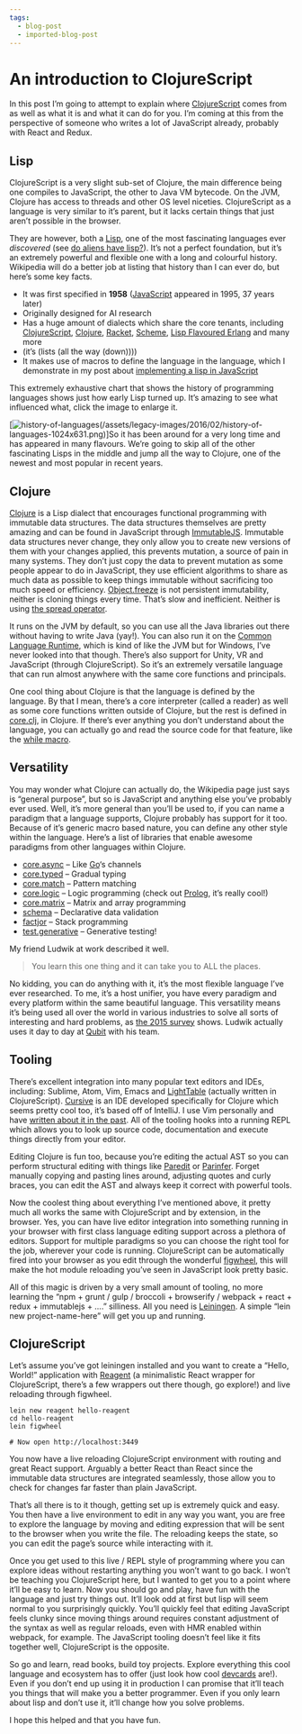```yaml
---
tags:
  - blog-post
  - imported-blog-post
---
```

# An introduction to ClojureScript

In this post I’m going to attempt to explain where [ClojureScript](https://github.com/clojure/clojurescript) comes from as well as what it is and what it can do for you. I’m coming at this from the perspective of someone who writes a lot of JavaScript already, probably with React and Redux.

## Lisp

ClojureScript is a very slight sub-set of Clojure, the main difference being one compiles to JavaScript, the other to Java VM bytecode. On the JVM, Clojure has access to threads and other OS level niceties. ClojureScript as a language is very similar to it’s parent, but it lacks certain things that just aren’t possible in the browser.

They are however, both a [Lisp](https://en.wikipedia.org/wiki/Lisp_%28programming_language%29), one of the most fascinating languages ever _discovered_ (see [do aliens have lisp?](https://www.quora.com/Do-aliens-have-LISP)). It’s not a perfect foundation, but it’s an extremely powerful and flexible one with a long and colourful history. Wikipedia will do a better job at listing that history than I can ever do, but here’s some key facts.

* It was first specified in **1958** ([JavaScript](https://en.wikipedia.org/wiki/JavaScript) appeared in 1995, 37 years later)
* Originally designed for AI research
* Has a huge amount of dialects which share the core tenants, including [ClojureScript](https://github.com/clojure/clojurescript), [Clojure](http://clojure.org/), [Racket](https://racket-lang.org/), [Scheme](https://en.wikipedia.org/wiki/Scheme_%28programming_language%29), [Lisp Flavoured Erlang](http://lfe.io/) and many more
* (it’s (lists (all the way (down))))
* It makes use of macros to define the language in the language, which I demonstrate in my post about [implementing a lisp in JavaScript](/a-javascript-clojure-mashup/)

This extremely exhaustive chart that shows the history of programming languages shows just how early Lisp turned up. It’s amazing to see what influenced what, click the image to enlarge it.

[![history-of-languages](/assets/legacy-images/2016/02/history-of-languages.png)(/assets/legacy-images/2016/02/history-of-languages-1024x631.png)]So it has been around for a very long time and has appeared in many flavours. We’re going to skip all of the other fascinating Lisps in the middle and jump all the way to Clojure, one of the newest and most popular in recent years.

## Clojure

[Clojure](https://en.wikipedia.org/wiki/Clojure) is a Lisp dialect that encourages functional programming with immutable data structures. The data structures themselves are pretty amazing and can be found in JavaScript through [ImmutableJS](https://facebook.github.io/immutable-js/). Immutable data structures never change, they only allow you to create new versions of them with your changes applied, this prevents mutation, a source of pain in many systems. They don’t just copy the data to prevent mutation as some people appear to do in JavaScript, they use efficient algorithms to share as much data as possible to keep things immutable without sacrificing too much speed or efficiency. [Object.freeze](https://developer.mozilla.org/en-US/docs/Web/JavaScript/Reference/Global_Objects/Object/freeze) is not persistent immutability, neither is cloning things every time. That’s slow and inefficient. Neither is using [the spread operator](https://gist.github.com/sebmarkbage/005c81e6f2f5ddac443f).

It runs on the JVM by default, so you can use all the Java libraries out there without having to write Java (yay!). You can also run it on the [Common Language Runtime](https://en.wikipedia.org/wiki/Common_Language_Runtime), which is kind of like the JVM but for Windows, I’ve never looked into that though. There’s also support for Unity, VR and JavaScript (through ClojureScript). So it’s an extremely versatile language that can run almost anywhere with the same core functions and principals.

One cool thing about Clojure is that the language is defined by the language. By that I mean, there’s a core interpreter (called a reader) as well as some core functions written outside of Clojure, but the rest is defined in [core.clj](https://github.com/clojure/clojure/blob/master/src/clj/clojure/core.clj), in Clojure. If there’s ever anything you don’t understand about the language, you can actually go and read the source code for that feature, like the [while macro](https://github.com/clojure/clojure/blob/d5708425995e8c83157ad49007ec2f8f43d8eac8/src/clj/clojure/core.clj#L6087).

## Versatility

You may wonder what Clojure can actually do, the Wikipedia page just says is “general purpose”, but so is JavaScript and anything else you’ve probably ever used. Well, it’s more general than you’ll be used to, if you can name a paradigm that a language supports, Clojure probably has support for it too. Because of it’s generic macro based nature, you can define any other style within the language. Here’s a list of libraries that enable awesome paradigms from other languages within Clojure.

* [core.async](https://github.com/clojure/core.async) – Like [Go](https://golang.org/)‘s channels
* [core.typed](http://typedclojure.org/) – Gradual typing
* [core.match](https://github.com/clojure/core.match) – Pattern matching
* [core.logic](https://github.com/clojure/core.logic) – Logic programming (check out [Prolog](https://en.wikipedia.org/wiki/Prolog), it’s really cool!)
* [core.matrix](https://github.com/mikera/core.matrix) – Matrix and array programming
* [schema](https://github.com/plumatic/schema) – Declarative data validation
* [factjor](https://github.com/brandonbloom/factjor) – Stack programming
* [test.generative](https://github.com/clojure/test.generative) – Generative testing!

My friend Ludwik at work described it well.

> You learn this one thing and it can take you to ALL the places.

No kidding, you can do anything with it, it’s the most flexible language I’ve ever researched. To me, it’s a host unifier, you have every paradigm and every platform within the same beautiful language. This versatility means it’s being used all over the world in various industries to solve all sorts of interesting and hard problems, as [the 2015 survey](http://blog.cognitect.com/blog/2016/1/28/state-of-clojure-2015-survey-results) shows. Ludwik actually uses it day to day at [Qubit](http://www.qubit.com/) with his team.

## Tooling

There’s excellent integration into many popular text editors and IDEs, including: Sublime, Atom, Vim, Emacs and [LightTable](http://lighttable.com/) (actually written in ClojureScript). [Cursive](https://cursive-ide.com/) is an IDE developed specifically for Clojure which seems pretty cool too, it’s based off of IntelliJ. I use Vim personally and have [written about it in the past](/essential-vim-bundles-for-javascript-and-clojure/). All of the tooling hooks into a running REPL which allows you to look up source code, documentation and execute things directly from your editor.

Editing Clojure is fun too, because you’re editing the actual AST so you can perform structural editing with things like [Paredit](http://danmidwood.com/content/2014/11/21/animated-paredit.html) or [Parinfer](https://shaunlebron.github.io/parinfer/). Forget manually copying and pasting lines around, adjusting quotes and curly braces, you can edit the AST and always keep it correct with powerful tools.

Now the coolest thing about everything I’ve mentioned above, it pretty much all works the same with ClojureScript and by extension, in the browser. Yes, you can have live editor integration into something running in your browser with first class language editing support across a plethora of editors. Support for multiple paradigms so you can choose the right tool for the job, wherever your code is running. ClojureScript can be automatically fired into your browser as you edit through the wonderful [figwheel](https://github.com/bhauman/lein-figwheel), this will make the hot module reloading you’ve seen in JavaScript look pretty basic.

All of this magic is driven by a very small amount of tooling, no more learning the “npm + grunt / gulp / broccoli + browserify / webpack + react + redux + immutablejs + ….” silliness. All you need is [Leiningen](http://leiningen.org/). A simple “lein new project-name-here” will get you up and running.

## ClojureScript

Let’s assume you’ve got leiningen installed and you want to create a “Hello, World!” application with [Reagent](https://reagent-project.github.io/) (a minimalistic React wrapper for ClojureScript, there’s a few wrappers out there though, go explore!) and live reloading through figwheel.

```
lein new reagent hello-reagent
cd hello-reagent
lein figwheel

# Now open http://localhost:3449
```

You now have a live reloading ClojureScript environment with routing and great React support. Arguably a better React than React since the immutable data structures are integrated seamlessly, those allow you to check for changes far faster than plain JavaScript.

That’s all there is to it though, getting set up is extremely quick and easy. You then have a live environment to edit in any way you want, you are free to explore the language by moving and editing expression that will be sent to the browser when you write the file. The reloading keeps the state, so you can edit the page’s source while interacting with it.

Once you get used to this live / REPL style of programming where you can explore ideas without restarting anything you won’t want to go back. I won’t be teaching you ClojureScript here, but I wanted to get you to a point where it’ll be easy to learn. Now you should go and play, have fun with the language and just try things out. It’ll look odd at first but lisp will seem normal to you surprisingly quickly. You’ll quickly feel that editing JavaScript feels clunky since moving things around requires constant adjustment of the syntax as well as regular reloads, even with HMR enabled within webpack, for example. The JavaScript tooling doesn’t feel like it fits together well, ClojureScript is the opposite.

So go and learn, read books, build toy projects. Explore everything this cool language and ecosystem has to offer (just look how cool [devcards](https://github.com/bhauman/devcards) are!). Even if you don’t end up using it in production I can promise that it’ll teach you things that will make you a better programmer. Even if you only learn about lisp and don’t use it, it’ll change how you solve problems.

I hope this helped and that you have fun.
